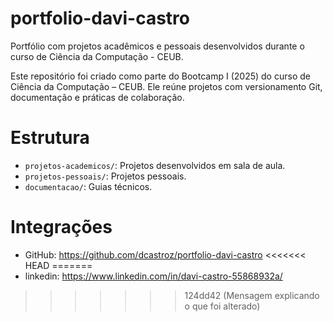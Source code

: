 # portfolio-davi-castro
Portfólio com projetos acadêmicos e pessoais desenvolvidos durante o curso de Ciência da Computação - CEUB.

Este repositório foi criado como parte do Bootcamp I (2025) do curso de Ciência da Computação – CEUB. Ele reúne projetos com versionamento Git, documentação e práticas de colaboração.

# Estrutura

- `projetos-academicos/`: Projetos desenvolvidos em sala de aula.
- `projetos-pessoais/`: Projetos pessoais.
- `documentacao/`: Guias técnicos.

# Integrações

- GitHub: https://github.com/dcastroz/portfolio-davi-castro
<<<<<<< HEAD
=======
- linkedin: https://www.linkedin.com/in/davi-castro-55868932a/
>>>>>>> 124dd42 (Mensagem explicando o que foi alterado)
